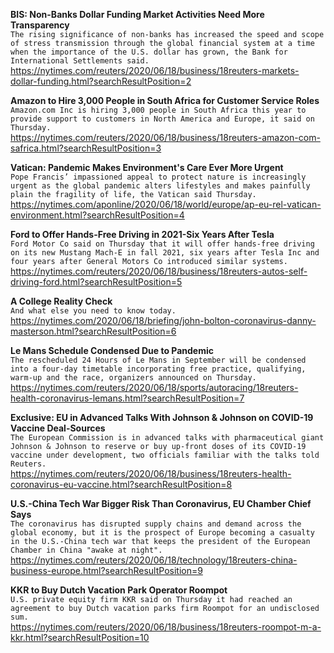 **BIS: Non-Banks Dollar Funding Market Activities Need More Transparency**\
`The rising significance of non-banks has increased the speed and scope of stress transmission through the global financial system at a time when the importance of the U.S. dollar has grown, the Bank for International Settlements said.`\
https://nytimes.com/reuters/2020/06/18/business/18reuters-markets-dollar-funding.html?searchResultPosition=2

**Amazon to Hire 3,000 People in South Africa for Customer Service Roles**\
`Amazon.com Inc is hiring 3,000 people in South Africa this year to provide support to customers in North America and Europe, it said on Thursday.`\
https://nytimes.com/reuters/2020/06/18/business/18reuters-amazon-com-safrica.html?searchResultPosition=3

**Vatican: Pandemic Makes Environment's Care Ever More Urgent**\
`Pope Francis’ impassioned appeal to protect nature is increasingly urgent as the global pandemic alters lifestyles and makes painfully plain the fragility of life, the Vatican said Thursday.`\
https://nytimes.com/aponline/2020/06/18/world/europe/ap-eu-rel-vatican-environment.html?searchResultPosition=4

**Ford to Offer Hands-Free Driving in 2021-Six Years After Tesla**\
`Ford Motor Co said on Thursday that it will offer hands-free driving on its new Mustang Mach-E in fall 2021, six years after Tesla Inc and four years after General Motors Co introduced similar systems.`\
https://nytimes.com/reuters/2020/06/18/business/18reuters-autos-self-driving-ford.html?searchResultPosition=5

**A College Reality Check**\
`And what else you need to know today.`\
https://nytimes.com/2020/06/18/briefing/john-bolton-coronavirus-danny-masterson.html?searchResultPosition=6

**Le Mans Schedule Condensed Due to Pandemic**\
`The rescheduled 24 Hours of Le Mans in September will be condensed into a four-day timetable incorporating free practice, qualifying, warm-up and the race, organizers announced on Thursday.`\
https://nytimes.com/reuters/2020/06/18/sports/autoracing/18reuters-health-coronavirus-lemans.html?searchResultPosition=7

**Exclusive: EU in Advanced Talks With Johnson & Johnson on COVID-19 Vaccine Deal-Sources**\
`The European Commission is in advanced talks with pharmaceutical giant Johnson & Johnson to reserve or buy up-front doses of its COVID-19 vaccine under development, two officials familiar with the talks told Reuters.`\
https://nytimes.com/reuters/2020/06/18/business/18reuters-health-coronavirus-eu-vaccine.html?searchResultPosition=8

**U.S.-China Tech War Bigger Risk Than Coronavirus, EU Chamber Chief Says**\
`The coronavirus has disrupted supply chains and demand across the global economy, but it is the prospect of Europe becoming a casualty in the U.S.-China tech war that keeps the president of the European Chamber in China "awake at night".`\
https://nytimes.com/reuters/2020/06/18/technology/18reuters-china-business-europe.html?searchResultPosition=9

**KKR to Buy Dutch Vacation Park Operator Roompot**\
`U.S. private equity firm KKR said on Thursday it had reached an agreement to buy Dutch vacation parks firm Roompot for an undisclosed sum.`\
https://nytimes.com/reuters/2020/06/18/business/18reuters-roompot-m-a-kkr.html?searchResultPosition=10


